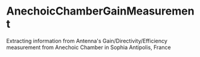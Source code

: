 # AnechoicChamberGainMeasurement
Extracting information from Antenna's Gain/Directivity/Efficiency measurement from Anechoic Chamber in Sophia Antipolis, France
